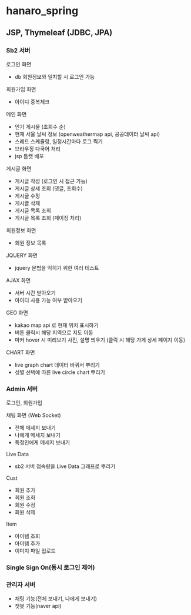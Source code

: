 # hanaro_spring

## JSP, Thymeleaf (JDBC, JPA)

### Sb2 서버

로그인 화면

- db 회원정보와 일치할 시 로그인 가능

회원가입 화면
- 아이디 중복체크

메인 화면

- 인기 게시물 (조회수 순)
- 현재 서울 날씨 정보 (openweathermap api, 공공데이터 날씨 api)
- 스레드 스케쥴링, 일정시간마다 로그 찍기
- 브라우징 다국어 처리
- jsp 톰캣 배포

게시글 화면

- 게시글 작성 (로그인 시 접근 가능)
- 게시글 상세 조회 (댓글, 조회수)
- 게시글 수정
- 게시글 삭제
- 게시글 목록 조회
- 게시글 목록 조회 (페이징 처리)

회원정보 화면

- 회원 정보 목록

JQUERY 화면

- jquery 문법을 익히기 위한 여러 테스트

AJAX 화면

- 서버 시간 받아오기
- 아이디 사용 가능 여부 받아오기

GEO 화면

- kakao map api 로 현재 위치 표시하기
- 버튼 클릭시 해당 지역으로 지도 이동
- 마커 hover 시 미리보기 사진, 설명 띄우기 (클릭 시 해당 가게 상세 페이지 이동)

CHART 화면

- live graph chart 데이터 바꿔서 뿌리기
- 성별 선택에 따른 live circle chart 뿌리기

### Admin 서버

로그인, 회원가입

채팅 화면 (Web Socket)

- 전체 메세지 보내기
- 나에게 메세지 보내기
- 특정인에게 메세지 보내기

Live Data

- sb2 서버 접속량을 Live Data 그래프로 뿌리기

Cust

- 회원 추가
- 회원 조회
- 회원 수정
- 회원 삭제

Item

- 아이템 조회
- 아이템 추가
- 이미지 파일 업로드

### Single Sign On(동시 로그인 제어)

### 관리자 서버
- 채팅 기능(전체 보내기, 나에게 보내기)
- 챗봇 기능(naver api)

